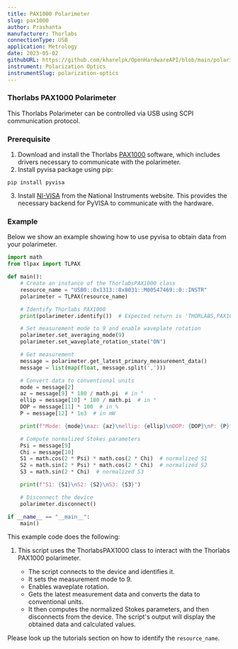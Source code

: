 ```yaml
---
title: PAX1000 Polarimeter
slug: pax1000
author: Prashanta
manufacturer: Thorlabs
connectionType: USB
application: Metrology
date: 2023-05-02
githubURL: https://github.com/kharelpk/OpenHardwareAPI/blob/main/polarization_optics/tlpax.py
instrument: Polarization Optics
instrumentSlug: polarization-optics
---
```



### **Thorlabs PAX1000 Polarimeter**
This Thorlabs Polarimeter can be controlled via USB using SCPI communication protocol. 

### **Prerequisite**
1. Download and install the Thorlabs [PAX1000](https://www.thorlabs.com/newgrouppage9.cfm?objectgroup_id=1564) software, which includes drivers necessary to communicate with the polarimeter.
2. Install pyvisa package using pip:
```shell
pip install pyvisa
```
3. Install [NI-VISA](https://www.ni.com/en-us/support/downloads/drivers/download.ni-visa.html#480875) from the National Instruments website. This provides the necessary backend for PyVISA to communicate with the hardware.

### **Example**
Below we show an example showing how to use pyvisa to obtain data from your polarimeter.

```python
import math
from tlpax import TLPAX

def main():
    # Create an instance of the ThorlabsPAX1000 class
    resource_name = "USB0::0x1313::0x8031::M00547469::0::INSTR"
    polarimeter = TLPAX(resource_name)

    # Identify Thorlabs PAX1000
    print(polarimeter.identify())  # Expected return is 'THORLABS,PAX1000IR2/M,M00547469,1.0.3'

    # Set measurement mode to 9 and enable waveplate rotation
    polarimeter.set_averaging_mode(9)
    polarimeter.set_waveplate_rotation_state("ON")

    # Get measurement
    message = polarimeter.get_latest_primary_measurement_data()
    message = list(map(float, message.split(',')))

    # Convert data to conventional units
    mode = message[2]
    az = message[9] * 180 / math.pi  # in °
    ellip = message[10] * 180 / math.pi  # in °
    DOP = message[11] * 100  # in %
    P = message[12] * 1e3  # in mW

    print(f"Mode: {mode}\naz: {az}\nellip: {ellip}\nDOP: {DOP}\nP: {P}")

    # Compute normalized Stokes parameters
    Psi = message[9]
    Chi = message[10]
    S1 = math.cos(2 * Psi) * math.cos(2 * Chi)  # normalized S1
    S2 = math.sin(2 * Psi) * math.cos(2 * Chi)  # normalized S2
    S3 = math.sin(2 * Chi)  # normalized S3

    print(f"S1: {S1}\nS2: {S2}\nS3: {S3}")

    # Disconnect the device
    polarimeter.disconnect()

if __name__ == "__main__":
    main()

```

This example code does the following:

1. This script uses the ThorlabsPAX1000 class to interact with the Thorlabs PAX1000 polarimeter. 

    - The script connects to the device and identifies it. 
    - It sets the measurement mode to 9.
    - Enables waveplate rotation. 
    - Gets the latest measurement data and converts the data to conventional units.
    - It then computes the normalized Stokes parameters, and then disconnects from the device. The script's output will display the obtained data and calculated values.

Please look up the tutorials section on how to identify the `resource_name`.


